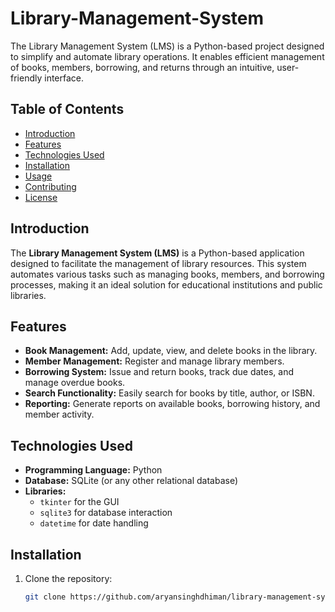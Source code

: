 # Library-Management-System
The Library Management System (LMS) is a Python-based project designed to simplify and automate library operations. It enables efficient management of books, members, borrowing, and returns through an intuitive, user-friendly interface.

## Table of Contents
- [Introduction](#introduction)
- [Features](#features)
- [Technologies Used](#technologies-used)
- [Installation](#installation)
- [Usage](#usage)
- [Contributing](#contributing)
- [License](#license)

## Introduction
The **Library Management System (LMS)** is a Python-based application designed to facilitate the management of library resources. This system automates various tasks such as managing books, members, and borrowing processes, making it an ideal solution for educational institutions and public libraries.

## Features
- **Book Management:** Add, update, view, and delete books in the library.
- **Member Management:** Register and manage library members.
- **Borrowing System:** Issue and return books, track due dates, and manage overdue books.
- **Search Functionality:** Easily search for books by title, author, or ISBN.
- **Reporting:** Generate reports on available books, borrowing history, and member activity.

## Technologies Used
- **Programming Language:** Python
- **Database:** SQLite (or any other relational database)
- **Libraries:** 
  - `tkinter` for the GUI
  - `sqlite3` for database interaction
  - `datetime` for date handling

## Installation
1. Clone the repository:
   ```bash
   git clone https://github.com/aryansinghdhiman/library-management-system.git
